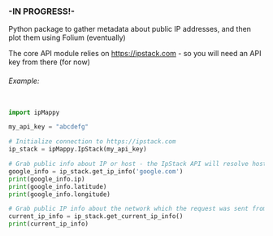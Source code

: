 ### -IN PROGRESS!-

Python package to gather metadata about public IP addresses, and then plot them using Folium (eventually)

The core API module relies on https://ipstack.com - so you will need an API key from there (for now)

###### Example:

```python

import ipMappy

my_api_key = "abcdefg"

# Initialize connection to https://ipstack.com
ip_stack = ipMappy.IpStack(my_api_key)

# Grab public info about IP or host - the IpStack API will resolve host names for us
google_info = ip_stack.get_ip_info('google.com')
print(google_info.ip)
print(google_info.latitude)
print(google_info.longitude)

# Grab public IP info about the network which the request was sent from
current_ip_info = ip_stack.get_current_ip_info()
print(current_ip_info)

```

